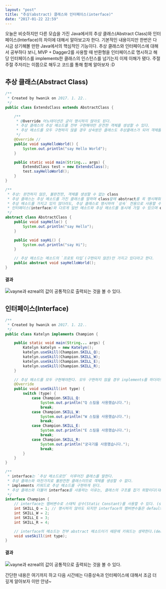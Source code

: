 ```yaml
---
layout: "post"
title: "추상(abstract) 클래스와 인터페이스(interface)"
date: "2017-01-22 22:59"
---
```


오늘은 비슷하지만 다른 모습을 가진 Java에서의 추상 클래스(Abstract Class)와 인터페이스(Interface)의 차이에 대해서 알아보고자 한다. 기본적인 내용이지만 한번은 다시금 상기해볼 만한 Java에서의 핵심적인 기능이다. 추상 클래스와 인터페이스에 대해서 공부하다 보니, MVP + Dagger2를 사용할 때 반환형을 인터페이스로 명시하고 해당 인터페이스를 implements한 클래스의 인스턴스를 넘기는지 이제 이해가 됐다. 주절주절 주저리는 이쯤으로 해두고 코드를 통해 함께 알아보자 :D

## 추상 클래스(Abstract Class)

```java
/**
 * Created by hwanik on 2017. 1. 22..
 */
public class ExtendsClass extends AbstractClass {

    /**
     * @Override 어노테이션은 굳이 명시하지 않아도 된다.
     * 추상 클래스의 추상 메소드를 전부 구현해야만 온전한 객체를 생성할 수 있다.
     * 추상 메소드를 모두 구현하지 않을 경우 상속받은 클래스도 추상클래스가 되어 객체를 만들어 사용할 수 없다.
     */
    @Override //
    public void sayHelloWorld() {
        System.out.println("say Hello World");
    }

    public static void main(String... args) {
        ExtendsClass test = new ExtendsClass();
        test.sayHelloWorld();
    }
}

/**
 * 추상: 완전하지 않은, 불완전한, 객체를 생성할 수 없는 class
 * 추상 클래스는 추상 메소드를 가진 클래스를 말하며 class앞에 abstract를 꼭 명시해줘야 한다.
 * 추상 메소드를 가지고 있지 않더라도, 추상 클래스로 명시하여 `상속` 전용으로 사용할 수도 있다.
 * 인터페이스(interface)와 다르게 일반 메소드와 추상 메소드를 동시에 가질 수 있으며 extends로 상속받아 구현된다.
 */
abstract class AbstractClass {
    public void sayHello() {
        System.out.println("say Hello");
    }

    public void sayHi() {
        System.out.println("say Hi");
    }

    // 추상 메소드는 메소드의 `프로토 타입`(구현되지 않은)만 가지고 있다라고 한다.
    public abstract void sayHelloWorld();
}
```

#### 결과
![vayne과 ezreal의 값이 공통적으로 출력되는 것을 볼 수 있다.](../../../assets/images/abstract.png)

## 인터페이스(Interface)

```java
/**
 * Created by hwanik on 2017. 1. 22..
 */
public class Katelyn implements Champion {

    public static void main(String... args) {
        Katelyn katelyn = new Katelyn();
        katelyn.useSkill(Champion.SKILL_Q);
        katelyn.useSkill(Champion.SKILL_W);
        katelyn.useSkill(Champion.SKILL_E);
        katelyn.useSkill(Champion.SKILL_R);
    }

    // 추상 메소드를 모두 구현해야한다. 모두 구현하지 않을 경우 inplements를 하더라도 추상(온전하지 않은, 객체를 생성할 수 없는) 클래스로 바뀜.
    @Override
    public void useSkill(int type) {
        switch (type) {
            case Champion.SKILL_Q:
                System.out.println("Q 스킬을 사용했습니다.");
                break;
            case Champion.SKILL_W:
                System.out.println("W 스킬을 사용했습니다.");
                break;
            case Champion.SKILL_E:
                System.out.println("E 스킬을 사용했습니다.");
                break;
            case Champion.SKILL_R:
                System.out.println("궁극기를 사용했습니다.");
                break;
        }
    }
}

/**
 * interface는 `추상 메소드로만` 이루어진 클래스를 말한다.
 * 추상 클래스와 마찬가지로 불완전한 클래스이므로 객체를 생성할 수 없다.
 * implements 키워드로 추상 메소드를 구현하게 된다.
 * 추상 클래스와 더불어 interface를 사용하는 이유는, 클래스의 구조를 잡기 위함이다(대부분의 클래스가 공통적인 기능을 수행하는 메소드를 가질 경우)
 */
interface Champion {
    // interface는 멤버변수로 스태틱 상수(Static Constant)를 사용할 수 있다. (static 변수들은 객체의 생성 유무와 관련이 없기 때문)
    int SKILL_Q = 1; // 명시하지 않아도 되지만 interface의 멤버변수들은 default로 `public static final`의 속성을 가지고 있다.
    int SKILL_W = 2;
    int SKILL_E = 3;
    int SKILL_R = 4;

    // interface의 메소드는 전부 abstract 메소드이기 때문에 키워드는 생략한다.(deafult가 public abstract)
    void useSkill(int type);
}
```

#### 결과
![vayne과 ezreal의 값이 공통적으로 출력되는 것을 볼 수 있다.](../../../assets/images/interface.png)

간단한 내용은 여기까지 하고 다음 시간에는 다중상속과 인터페이스에 대해서 조금 더 깊게 알아보자 이만 안녕~
